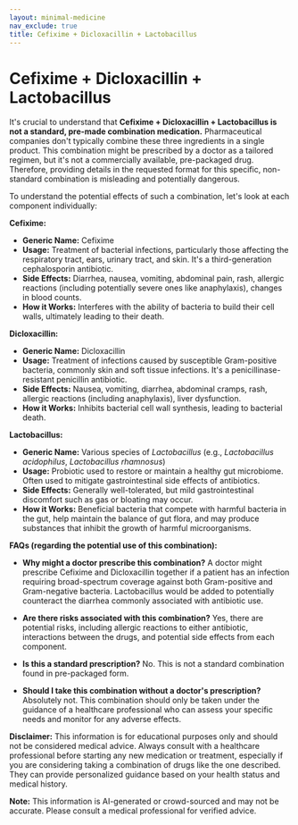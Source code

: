```yaml
---
layout: minimal-medicine
nav_exclude: true
title: Cefixime + Dicloxacillin + Lactobacillus
---
```


# Cefixime + Dicloxacillin + Lactobacillus

It's crucial to understand that **Cefixime + Dicloxacillin + Lactobacillus is not a standard, pre-made combination medication.**  Pharmaceutical companies don't typically combine these three ingredients in a single product.  This combination might be prescribed by a doctor as a tailored regimen, but it's not a commercially available, pre-packaged drug.  Therefore, providing details in the requested format for this specific, non-standard combination is misleading and potentially dangerous.

To understand the potential effects of such a combination, let's look at each component individually:


**Cefixime:**

* **Generic Name:** Cefixime
* **Usage:**  Treatment of bacterial infections, particularly those affecting the respiratory tract, ears, urinary tract, and skin.  It's a third-generation cephalosporin antibiotic.
* **Side Effects:** Diarrhea, nausea, vomiting, abdominal pain, rash, allergic reactions (including potentially severe ones like anaphylaxis), changes in blood counts.
* **How it Works:** Interferes with the ability of bacteria to build their cell walls, ultimately leading to their death.


**Dicloxacillin:**

* **Generic Name:** Dicloxacillin
* **Usage:** Treatment of infections caused by susceptible Gram-positive bacteria, commonly skin and soft tissue infections. It's a penicillinase-resistant penicillin antibiotic.
* **Side Effects:** Nausea, vomiting, diarrhea, abdominal cramps, rash, allergic reactions (including anaphylaxis), liver dysfunction.
* **How it Works:** Inhibits bacterial cell wall synthesis, leading to bacterial death.


**Lactobacillus:**

* **Generic Name:**  Various species of *Lactobacillus* (e.g., *Lactobacillus acidophilus*, *Lactobacillus rhamnosus*)
* **Usage:**  Probiotic used to restore or maintain a healthy gut microbiome. Often used to mitigate gastrointestinal side effects of antibiotics.
* **Side Effects:** Generally well-tolerated, but mild gastrointestinal discomfort such as gas or bloating may occur.
* **How it Works:**  Beneficial bacteria that compete with harmful bacteria in the gut, help maintain the balance of gut flora, and may produce substances that inhibit the growth of harmful microorganisms.



**FAQs (regarding the potential use of this combination):**

* **Why might a doctor prescribe this combination?**  A doctor might prescribe Cefixime and Dicloxacillin together if a patient has an infection requiring broad-spectrum coverage against both Gram-positive and Gram-negative bacteria.  Lactobacillus would be added to potentially counteract the diarrhea commonly associated with antibiotic use.

* **Are there risks associated with this combination?** Yes, there are potential risks, including allergic reactions to either antibiotic, interactions between the drugs, and potential side effects from each component.

* **Is this a standard prescription?** No. This is not a standard combination found in pre-packaged form.

* **Should I take this combination without a doctor's prescription?**  Absolutely not.  This combination should only be taken under the guidance of a healthcare professional who can assess your specific needs and monitor for any adverse effects.


**Disclaimer:**  This information is for educational purposes only and should not be considered medical advice.  Always consult with a healthcare professional before starting any new medication or treatment, especially if you are considering taking a combination of drugs like the one described. They can provide personalized guidance based on your health status and medical history.


**Note:** This information is AI-generated or crowd-sourced and may not be accurate. Please consult a medical professional for verified advice.